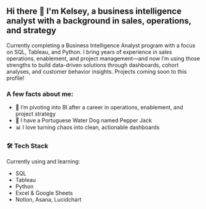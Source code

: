 ## Hi there 👋 I'm Kelsey, a business intelligence analyst with a background in sales, operations, and strategy
Currently completing a Business Intelligence Analyst program with a focus on SQL, Tableau, and Python. I bring years of experience in sales operations, enablement, and project management—and now I’m using those strengths to build data-driven solutions through dashboards, cohort analyses, and customer behavior insights.
Projects coming soon to this profile!
### A few facts about me:
- 🌱 I’m pivoting into BI after a career in operations, enablement, and project strategy  
- 🐾 I have a Portuguese Water Dog named Pepper Jack
- 📊 I love turning chaos into clean, actionable dashboards
### 🛠️ Tech Stack  
Currently using and learning:
- SQL  
- Tableau  
- Python  
- Excel & Google Sheets  
- Notion, Asana, Lucidchart  
<!--
